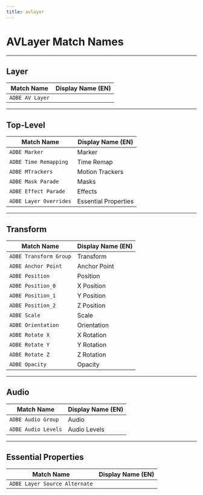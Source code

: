 ```yaml
---
title: avlayer
---
```


# AVLayer Match Names

---

## Layer

|   Match Name    | Display Name (EN) |
| --------------- | ----------------- |
| `ADBE AV Layer` |                   |

---

## Top-Level

|       Match Name       |  Display Name (EN)   |
| ---------------------- | -------------------- |
| `ADBE Marker`          | Marker               |
| `ADBE Time Remapping`  | Time Remap           |
| `ADBE MTrackers`       | Motion Trackers      |
| `ADBE Mask Parade`     | Masks                |
| `ADBE Effect Parade`   | Effects              |
| `ADBE Layer Overrides` | Essential Properties |


---

## Transform

|       Match Name       | Display Name (EN) |
| ---------------------- | ----------------- |
| `ADBE Transform Group` | Transform         |
| `ADBE Anchor Point`    | Anchor Point      |
| `ADBE Position`        | Position          |
| `ADBE Position_0`      | X Position        |
| `ADBE Position_1`      | Y Position        |
| `ADBE Position_2`      | Z Position        |
| `ADBE Scale`           | Scale             |
| `ADBE Orientation`     | Orientation       |
| `ADBE Rotate X`        | X Rotation        |
| `ADBE Rotate Y`        | Y Rotation        |
| `ADBE Rotate Z`        | Z Rotation        |
| `ADBE Opacity`         | Opacity           |

---

## Audio

|     Match Name      | Display Name (EN) |
| ------------------- | ----------------- |
| `ADBE Audio Group`  | Audio             |
| `ADBE Audio Levels` | Audio Levels      |

---

## Essential Properties

|          Match Name           | Display Name (EN) |
| ----------------------------- | ----------------- |
| `ADBE Layer Source Alternate` |                   |
